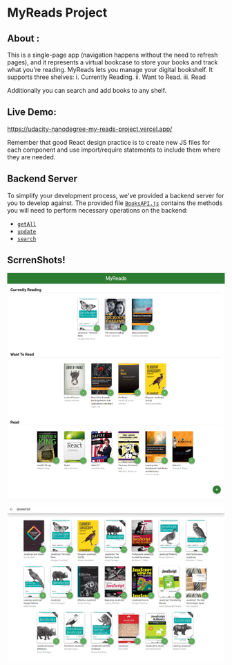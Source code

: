 # MyReads Project

## About :
This is a single-page app (navigation happens without the need to refresh pages),
and it represents a virtual bookcase to store your books and track what you're reading.
MyReads lets you manage your digital bookshelf. 
It supports three shelves:
i. Currently Reading.
ii. Want to Read.
iii. Read

Additionally you can search and add books to any shelf.

## Live Demo:
https://udacity-nanodegree-my-reads-project.vercel.app/



Remember that good React design practice is to create new JS files for each component and use import/require statements to include them where they are needed.

## Backend Server

To simplify your development process, we've provided a backend server for you to develop against. The provided file [`BooksAPI.js`](src/BooksAPI.js) contains the methods you will need to perform necessary operations on the backend:

- [`getAll`](#getall)
- [`update`](#update)
- [`search`](#search)




## ScrrenShots!
![HomePageScreenShot](public/images/HomPage.png)

![SearchPageScreenShot](public/images/SearchPage.png)

